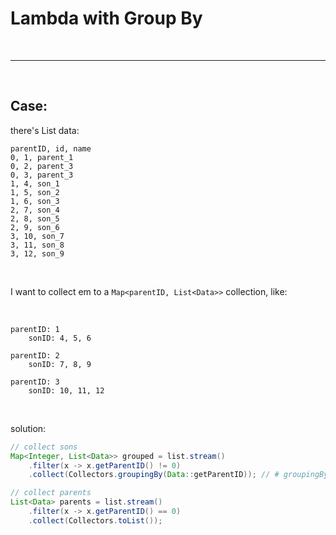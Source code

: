# Lambda with Group By

<br>

---

<br>

## Case:

there's List data:

```
parentID, id, name
0, 1, parent_1
0, 2, parent_3
0, 3, parent_3
1, 4, son_1
1, 5, son_2
1, 6, son_3
2, 7, son_4
2, 8, son_5
2, 9, son_6
3, 10, son_7
3, 11, son_8
3, 12, son_9 
```

<br>

I want to collect em to a `Map<parentID, List<Data>>` collection, like:

<br>

```
parentID: 1
    sonID: 4, 5, 6 

parentID: 2
    sonID: 7, 8, 9 

parentID: 3
    sonID: 10, 11, 12 
```

<br>

solution:

```java
// collect sons
Map<Integer, List<Data>> grouped = list.stream()
    .filter(x -> x.getParentID() != 0)
    .collect(Collectors.groupingBy(Data::getParentID)); // # groupingBy()

// collect parents
List<Data> parents = list.stream()
    .filter(x -> x.getParentID() == 0)
    .collect(Collectors.toList());
```